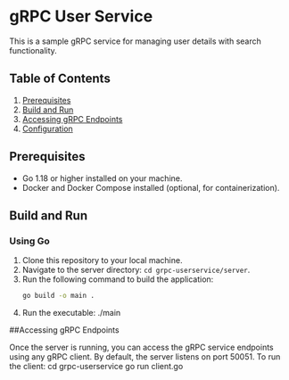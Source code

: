 # gRPC User Service

This is a sample gRPC service for managing user details with search functionality.

## Table of Contents
1. [Prerequisites](#prerequisites)
2. [Build and Run](#build-and-run)
3. [Accessing gRPC Endpoints](#accessing-grpc-endpoints)
4. [Configuration](#configuration)

## Prerequisites
- Go 1.18 or higher installed on your machine.
- Docker and Docker Compose installed (optional, for containerization).

## Build and Run

### Using Go
1. Clone this repository to your local machine.
2. Navigate to the server directory: `cd grpc-userservice/server`.
3. Run the following command to build the application:
   ```bash
   go build -o main .
4. Run the executable: ./main

##Accessing gRPC Endpoints

Once the server is running, you can access the gRPC service endpoints using any gRPC client. By default, the server listens on port 50051.
To run the client:
  cd grpc-userservice
  go run client.go

    


